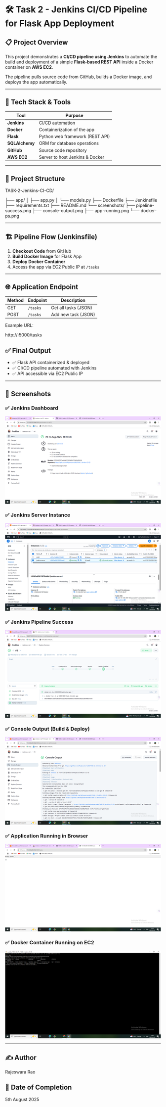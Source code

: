 # 🛠️ Task 2 - Jenkins CI/CD Pipeline for Flask App Deployment

## 📋 Project Overview
This project demonstrates a **CI/CD pipeline using Jenkins** to automate the build and deployment of a simple **Flask-based REST API** inside a Docker container on **AWS EC2**.

The pipeline pulls source code from GitHub, builds a Docker image, and deploys the app automatically.

---

## 🚀 Tech Stack & Tools
| Tool             | Purpose                           |
|------------------|-----------------------------------|
| **Jenkins**      | CI/CD automation                  |
| **Docker**       | Containerization of the app       |
| **Flask**        | Python web framework (REST API)   |
| **SQLAlchemy**   | ORM for database operations       |
| **GitHub**       | Source code repository            |
| **AWS EC2**      | Server to host Jenkins & Docker   |

---

## 🧱 Project Structure

TASK-2-Jenkins-CI-CD/

├── app/
│ ├── app.py
│ └── models.py
├── Dockerfile
├── Jenkinsfile
├── requirements.txt
├── README.md
└── screenshots/
├── pipeline-success.png
├── console-output.png
├── app-running.png
└── docker-ps.png


---

## 🏗️ Pipeline Flow (Jenkinsfile)
1. **Checkout Code** from GitHub
2. **Build Docker Image** for Flask App
3. **Deploy Docker Container**
4. Access the app via EC2 Public IP at `/tasks`

---

## 🌐 Application Endpoint
| Method | Endpoint       | Description            |
|---------|----------------|------------------------|
| GET     | `/tasks`       | Get all tasks (JSON)   |
| POST    | `/tasks`       | Add new task (JSON)    |

Example URL:

http://<your-ec2-public-ip>:5000/tasks

## ✅ Final Output
- ✅ Flask API containerized & deployed
- ✅ CI/CD pipeline automated with Jenkins
- ✅ API accessible via EC2 Public IP

---

## 📸 Screenshots

### ✅ Jenkins Dashboard
![Jenkins Dashboard](screenshots/Jenkins%20Dashboard.png)

### ✅ Jenkins Server Instance
![Jenkins Server Instance](screenshots/Jenkins%20server%20instrance.png)

### ✅ Jenkins Pipeline Success
![Pipeline Success](screenshots/Pipeline%20success.png)

### ✅ Console Output (Build & Deploy)
![Console Output](screenshots/console-output.png)

### ✅ Application Running in Browser
![App Running](screenshots/app-running.png)

### ✅ Docker Container Running on EC2
![Docker ps output](screenshots/docker-ps.png)

---

## ✍️ Author
Rajeswara Rao

## 📅 Date of Completion
5th August 2025
